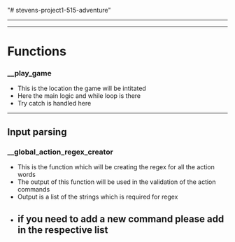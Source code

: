 "# stevens-project1-515-adventure" 


---

---
# Functions 

### __play_game
* This is the location the game will be intitated
* Here the main logic and while loop is there
* Try catch is handled here 


---
## Input parsing 
### __global_action_regex_creator
* This is the function which will be creating the regex for all the action words
* The output of this function will be used in the validation of the action commands
* Output is a list of the strings which is required for regex 
* <h2> if you need to add a new command please add in the respective list </h2>